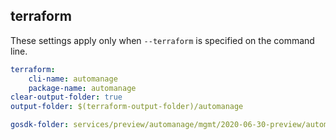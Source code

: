 
## terraform

These settings apply only when `--terraform` is specified on the command line.

``` yaml $(terraform)
terraform:
    cli-name: automanage
    package-name: automanage
clear-output-folder: true
output-folder: $(terraform-output-folder)/automanage
```

``` yaml $(tag) == 'package-2020-06-30-preview' && $(terraform)
gosdk-folder: services/preview/automanage/mgmt/2020-06-30-preview/automanage
```
